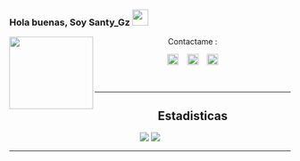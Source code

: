 ### Hola buenas, Soy Santy_Gz <img src="https://github.com/TheDudeThatCode/TheDudeThatCode/blob/master/Assets/Hi.gif" width="29px">
<img src="https://media4.giphy.com/media/qLFKvOpoS1N7ts7xO8/giphy.gif" width=150 height="130" align="left">
<center>
Contactame :

<a href="https://www.facebook.com/santigonzalez11"><img src="https://image.flaticon.com/icons/svg/174/174848.svg" alt="alt text" width="20" height="20"></a>      &nbsp;&nbsp;   <a href="https://instagram.com/santy_gz_404"><img src="https://image.flaticon.com/icons/svg/174/174855.svg" alt="alt text" width="20" height="20"></a>
 &nbsp;&nbsp; 
<a href="https://wa.me/573108103500"><img src="https://www.flaticon.com/svg/vstatic/svg/1383/1383269.svg?token=exp=1611624766~hmac=17a51a2ce160e934bbb740d7d920f9d9" alt="alt text" width="20" height="20"></a>




&nbsp;&nbsp;     &nbsp;&nbsp;    &nbsp;&nbsp;   &nbsp;&nbsp;   &nbsp;&nbsp;   

---

## Estadisticas

<a href="https://github.com/Santy-Gz"><img src="https://github-readme-stats.vercel.app/api?username=Santy-Gz&show_icons=true&theme=radical"></a>
<a href="https://github.com/Santy-Gz"><img src="https://github-readme-stats.vercel.app/api/top-langs/?username=Santy-Gz&theme=highcontrast&layout=compact"></a>

---

